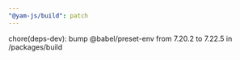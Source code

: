 ```yaml
---
"@yam-js/build": patch
---
```


chore(deps-dev): bump @babel/preset-env from 7.20.2 to 7.22.5 in /packages/build
